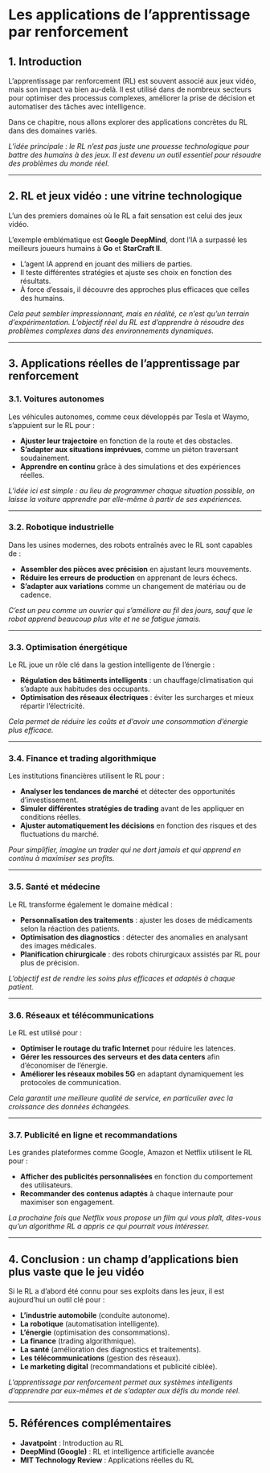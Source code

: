 # Les applications de l’apprentissage par renforcement  

## 1. Introduction  

L’apprentissage par renforcement (RL) est souvent associé aux jeux vidéo, mais son impact va bien au-delà. Il est utilisé dans de nombreux secteurs pour optimiser des processus complexes, améliorer la prise de décision et automatiser des tâches avec intelligence.  

Dans ce chapitre, nous allons explorer des applications concrètes du RL dans des domaines variés.  

_L’idée principale : le RL n’est pas juste une prouesse technologique pour battre des humains à des jeux. Il est devenu un outil essentiel pour résoudre des problèmes du monde réel._  

---

## 2. RL et jeux vidéo : une vitrine technologique  

L’un des premiers domaines où le RL a fait sensation est celui des jeux vidéo.  

L’exemple emblématique est **Google DeepMind**, dont l’IA a surpassé les meilleurs joueurs humains à **Go** et **StarCraft II**.  

- L’agent IA apprend en jouant des milliers de parties.  
- Il teste différentes stratégies et ajuste ses choix en fonction des résultats.  
- À force d’essais, il découvre des approches plus efficaces que celles des humains.  

_Cela peut sembler impressionnant, mais en réalité, ce n’est qu’un terrain d’expérimentation. L’objectif réel du RL est d’apprendre à résoudre des problèmes complexes dans des environnements dynamiques._  

---

## 3. Applications réelles de l’apprentissage par renforcement  

### 3.1. Voitures autonomes  

Les véhicules autonomes, comme ceux développés par Tesla et Waymo, s’appuient sur le RL pour :  

- **Ajuster leur trajectoire** en fonction de la route et des obstacles.  
- **S’adapter aux situations imprévues**, comme un piéton traversant soudainement.  
- **Apprendre en continu** grâce à des simulations et des expériences réelles.  

_L’idée ici est simple : au lieu de programmer chaque situation possible, on laisse la voiture apprendre par elle-même à partir de ses expériences._  

---

### 3.2. Robotique industrielle  

Dans les usines modernes, des robots entraînés avec le RL sont capables de :  

- **Assembler des pièces avec précision** en ajustant leurs mouvements.  
- **Réduire les erreurs de production** en apprenant de leurs échecs.  
- **S’adapter aux variations** comme un changement de matériau ou de cadence.  

_C’est un peu comme un ouvrier qui s’améliore au fil des jours, sauf que le robot apprend beaucoup plus vite et ne se fatigue jamais._  

---

### 3.3. Optimisation énergétique  

Le RL joue un rôle clé dans la gestion intelligente de l’énergie :  

- **Régulation des bâtiments intelligents** : un chauffage/climatisation qui s’adapte aux habitudes des occupants.  
- **Optimisation des réseaux électriques** : éviter les surcharges et mieux répartir l’électricité.  

_Cela permet de réduire les coûts et d’avoir une consommation d’énergie plus efficace._  

---

### 3.4. Finance et trading algorithmique  

Les institutions financières utilisent le RL pour :  

- **Analyser les tendances de marché** et détecter des opportunités d’investissement.  
- **Simuler différentes stratégies de trading** avant de les appliquer en conditions réelles.  
- **Ajuster automatiquement les décisions** en fonction des risques et des fluctuations du marché.  

_Pour simplifier, imagine un trader qui ne dort jamais et qui apprend en continu à maximiser ses profits._  

---

### 3.5. Santé et médecine  

Le RL transforme également le domaine médical :  

- **Personnalisation des traitements** : ajuster les doses de médicaments selon la réaction des patients.  
- **Optimisation des diagnostics** : détecter des anomalies en analysant des images médicales.  
- **Planification chirurgicale** : des robots chirurgicaux assistés par RL pour plus de précision.  

_L’objectif est de rendre les soins plus efficaces et adaptés à chaque patient._  

---

### 3.6. Réseaux et télécommunications  

Le RL est utilisé pour :  

- **Optimiser le routage du trafic Internet** pour réduire les latences.  
- **Gérer les ressources des serveurs et des data centers** afin d’économiser de l’énergie.  
- **Améliorer les réseaux mobiles 5G** en adaptant dynamiquement les protocoles de communication.  

_Cela garantit une meilleure qualité de service, en particulier avec la croissance des données échangées._  

---

### 3.7. Publicité en ligne et recommandations  

Les grandes plateformes comme Google, Amazon et Netflix utilisent le RL pour :  

- **Afficher des publicités personnalisées** en fonction du comportement des utilisateurs.  
- **Recommander des contenus adaptés** à chaque internaute pour maximiser son engagement.  

_La prochaine fois que Netflix vous propose un film qui vous plaît, dites-vous qu’un algorithme RL a appris ce qui pourrait vous intéresser._  

---

## 4. Conclusion : un champ d’applications bien plus vaste que le jeu vidéo  

Si le RL a d’abord été connu pour ses exploits dans les jeux, il est aujourd’hui un outil clé pour :  

- **L’industrie automobile** (conduite autonome).  
- **La robotique** (automatisation intelligente).  
- **L’énergie** (optimisation des consommations).  
- **La finance** (trading algorithmique).  
- **La santé** (amélioration des diagnostics et traitements).  
- **Les télécommunications** (gestion des réseaux).  
- **Le marketing digital** (recommandations et publicité ciblée).  

_L’apprentissage par renforcement permet aux systèmes intelligents d’apprendre par eux-mêmes et de s’adapter aux défis du monde réel._  

---

## 5. Références complémentaires  

- **Javatpoint** : Introduction au RL  
- **DeepMind (Google)** : RL et intelligence artificielle avancée  
- **MIT Technology Review** : Applications réelles du RL  
